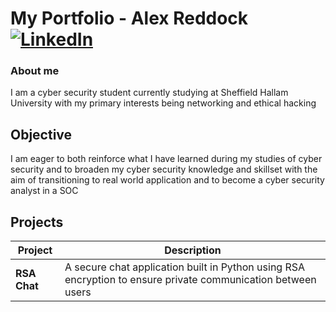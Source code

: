 # My Portfolio - Alex Reddock [![LinkedIn](https://i.sstatic.net/gVE0j.png)](https://www.linkedin.com/in/alex-reddock-840012239)

### About me

I am a cyber security student currently studying at Sheffield Hallam University with my primary interests being networking and ethical hacking

## Objective

I am eager to both reinforce what I have learned during my studies of cyber security and to broaden my cyber security knowledge and skillset with the aim of transitioning to real world application and to become a cyber security analyst in a SOC

## Projects

| Project        | Description        |
| -------------- | ------------------ |
| **RSA Chat**   | A secure chat application built in Python using RSA encryption to ensure private communication between users |
